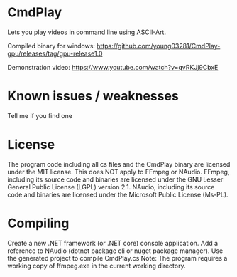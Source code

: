 # CmdPlay
Lets you play videos in command line using ASCII-Art.

Compiled binary for windows: https://github.com/young03281/CmdPlay-gpu/releases/tag/gpu-release1.0

Demonstration video: https://www.youtube.com/watch?v=qvRKJj9CbxE

# Known issues / weaknesses
Tell me if you find one

# License
The program code including all cs files and the CmdPlay binary are licensed under the MIT license. This does NOT apply to FFmpeg or NAudio.
FFmpeg, including its source code and binaries are licensed under the GNU Lesser General Public License (LGPL) version 2.1.
NAudio, including its source code and binaries are licensed under the Microsoft Public License (Ms-PL).

# Compiling
Create a new .NET framework (or .NET core) console application. Add a reference to NAudio (dotnet package cli or nuget package manager). Use the generated project to compile CmdPlay.cs
Note: The program requires a working copy of ffmpeg.exe in the current working directory.
